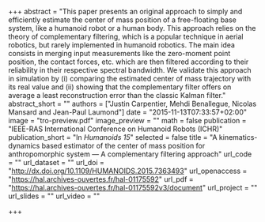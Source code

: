 +++
abstract = "This paper presents an original approach to simply and efficiently estimate the center of mass position of a free-floating base system, like a humanoid robot or a human body. This approach relies on the theory of complementary filtering, which is a popular technique in aerial robotics, but rarely implemented in humanoid robotics. The main idea consists in merging input measurements like the zero-moment point position, the contact forces, etc. which are then filtered according to their reliability in their respective spectral bandwidth. We validate this approach in simulation by (i) comparing the estimated center of mass trajectory with its real value and (ii) showing that the complementary filter offers on average a least reconstruction error than the classic Kalman filter."
abstract_short = ""
authors = ["Justin Carpentier, Mehdi Benallegue, Nicolas Mansard and Jean-Paul Laumond"]
date = "2015-11-13T07:33:57+02:00"
image = "tro-preview.pdf"
image_preview = ""
math = false
publication = "IEEE-RAS International Conference on Humanoid Robots (ICHR)"
publication_short = "In *Humanoids 15*"
selected = false
title = "A kinematics-dynamics based estimator of the center of mass position for anthropomorphic system — A complementary filtering approach"
url_code = ""
url_dataset = ""
url_doi = "http://dx.doi.org/10.1109/HUMANOIDS.2015.7363493"
url_openaccess = "https://hal.archives-ouvertes.fr/hal-01175592"
url_pdf = "https://hal.archives-ouvertes.fr/hal-01175592v3/document"
url_project = ""
url_slides = ""
url_video = ""

+++

